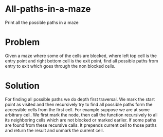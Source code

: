 # All-paths-in-a-maze
Print all the possible paths in a maze 

# Problem

Given a maze where some of the cells are blocked, where left top cell is the entry point and right bottom cell is the exit point, find all possible paths from entry to exit which goes through the non blocked cells.

# Solution

For finding all possible paths we do depth first traversal. We mark the start point as visited and then recursively try to find all possible paths form the accessible cells from the first cell. For example suppose we are at some arbitrary cell. We first mark the node, then call the function recursively to all its neighboring cells which are not blocked or marked earlier. If some paths are found from these recursive calls. It prepends current cell to those paths and return the result and unmark the current cell.
